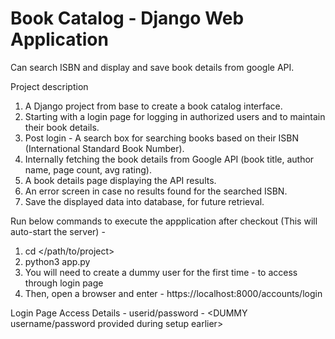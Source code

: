 # Book Catalog - Django Web Application
Can search ISBN and display and save book details from google API.

Project description

1. A Django project from base to create a book catalog interface.
2. Starting with a login page for logging in authorized users and to maintain their book details.
3. Post login - A search box for searching books based on their ISBN (International Standard Book Number).
4. Internally fetching the book details from Google API (book title, author name, page count, avg rating).
5. A book details page displaying the API results.
6. An error screen in case no results found for the searched ISBN.
7. Save the displayed data into database, for future retrieval.

Run below commands to execute the appplication after checkout (This will auto-start the server) -
1. cd </path/to/project>
2. python3 app.py  
3. You will need to create a dummy user for the first time - to access through login page
4. Then, open a browser and enter - https://localhost:8000/accounts/login


Login Page Access Details - 
userid/password - <DUMMY username/password provided during setup earlier>
